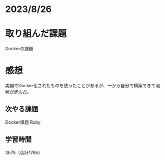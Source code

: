 # 2023/8/26
# 取り組んだ課題
Dockerの課題

# 感想
実務でDocker化されたものを使ったことがあるが、一から自分で構築できて理解が進んだ。

## 次やる課題
Docker課題
Ruby

## 学習時間
3h75（合計176h）
